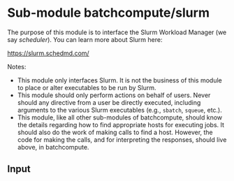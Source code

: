 # Sub-module batchcompute/slurm

The purpose of this module is to interface the Slurm Workload Manager (we say
_scheduler_).  You can learn more about Slurm here:

https://slurm.schedmd.com/

Notes:  

- This module only interfaces Slurm.  It is not the business of this module to 
  place or alter executables to be run by Slurm.
- This module should only perform actions on behalf of users.  Never should 
  any directive from a user be directly executed, including arguments to the
  various Slurm executables (e.g., `sbatch`, `squeue`, etc.).
- This module, like all other sub-modules of batchcompute, should know the 
  details regarding how to find appropriate hosts for executing jobs.  It 
  should also do the work of making calls to find a host.  However, the code 
  for making the calls, and for interpreting the responses, should live above, 
  in batchcompute.

## Input 



